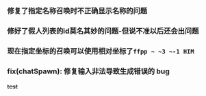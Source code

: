### 修复了指定名称召唤时不正确显示名称的问题
### 修好了假人列表的id莫名其妙的问题-但说不准以后还会出问题
### 现在指定坐标的召唤可以使用相对坐标了```ffpp ~ ~3 ~-1 HIM```
### fix(chatSpawn): 修复输入非法导致生成错误的 bug
~~test~~